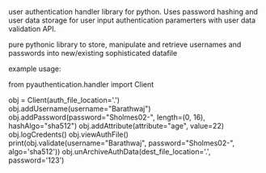 user authentication handler library for python. Uses password hashing and user data storage for user input authentication paramerters with user data validation API.

pure pythonic library to store, manipulate and retrieve usernames and passwords into new/existing sophisticated datafile


example usage:

from pyauthentication.handler import Client

obj = Client(auth_file_location='.')
obj.addUsername(username="Barathwaj")
obj.addPassword(password="Sholmes02-", length=(0, 16), hashAlgo="sha512")
obj.addAttribute(attribute="age", value=22)
obj.logCredents()
obj.viewAuthFile()
print(obj.validate(username="Barathwaj", password="Sholmes02-", algo='sha512'))
obj.unArchiveAuthData(dest_file_location='.', password='123')